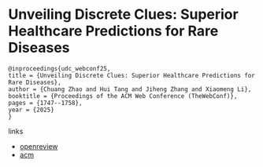 # Unveiling Discrete Clues: Superior Healthcare Predictions for Rare Diseases

```
@inproceedings{udc_webconf25,
title = {Unveiling Discrete Clues: Superior Healthcare Predictions for Rare Diseases},
author = {Chuang Zhao and Hui Tang and Jiheng Zhang and Xiaomeng Li},
booktitle = {Proceedings of the ACM Web Conference (TheWebConf)},
pages = {1747--1758},
year = {2025}
}
```

links
- [openreview](https://openreview.net/forum?id=ZsCk4YJTTj)
- [acm](https://dl.acm.org/doi/10.1145/3696410.3714831)
